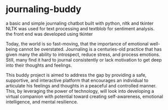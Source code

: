 # journaling-buddy
a basic and simple journaling chatbot built with python, nltk and tkinter <br>
NLTK was used for text processing and textblob for sentiment analysis.<br>
the front end was developed using tkinter <br>
<p> Today, the world is so fast-moving, that the importance of emotional well-being cannot be overstated. Journaling is a centuries-old practice that has given many the ability to introspect, reduce stress, and process emotions. Still, many find it hard to journal consistently or lack motivation to get deep into their thoughts and feelings.</p>
<p>This buddy project is aimed to address the gap by providing a safe, supportive, and interactive platform that encourages an individual to articulate his feelings and thoughts in a peaceful and controlled manner. This, by leveraging the power of technology, will look into developing a virtual companion with potential toward creating self-awareness, emotional intelligence, and mental resilience.</p>

